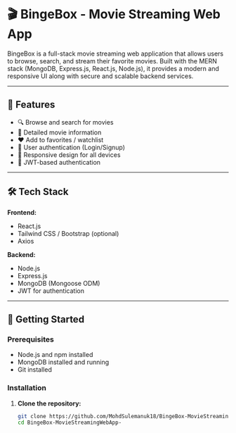 # 🎬 BingeBox - Movie Streaming Web App

BingeBox is a full-stack movie streaming web application that allows users to browse, search, and stream their favorite movies. Built with the MERN stack (MongoDB, Express.js, React.js, Node.js), it provides a modern and responsive UI along with secure and scalable backend services.

---

## 🌟 Features

- 🔍 Browse and search for movies  
- 🧾 Detailed movie information  
- ❤️ Add to favorites / watchlist  
- 👤 User authentication (Login/Signup)  
- 📱 Responsive design for all devices  
- 🔐 JWT-based authentication  

---

## 🛠️ Tech Stack

**Frontend:**  
- React.js  
- Tailwind CSS / Bootstrap (optional)  
- Axios  

**Backend:**  
- Node.js  
- Express.js  
- MongoDB (Mongoose ODM)  
- JWT for authentication  

----

## 🚀 Getting Started

### Prerequisites

- Node.js and npm installed  
- MongoDB installed and running  
- Git installed

### Installation

1. **Clone the repository:**
   ```bash
   git clone https://github.com/MohdSulemanuk18/BingeBox-MovieStreamingWebApp-.git
   cd BingeBox-MovieStreamingWebApp-
